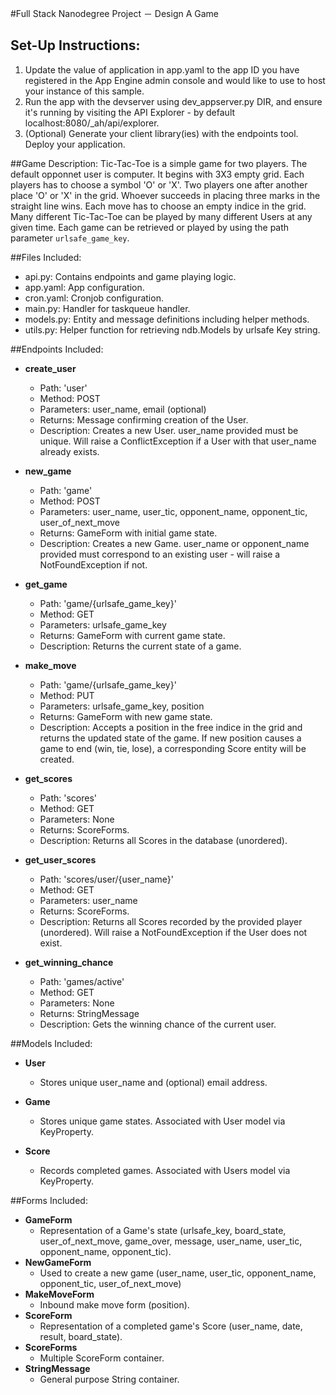 #Full Stack Nanodegree Project － Design A Game

## Set-Up Instructions:
1.  Update the value of application in app.yaml to the app ID you have registered
 in the App Engine admin console and would like to use to host your instance of this sample.
1.  Run the app with the devserver using dev_appserver.py DIR, and ensure it's
 running by visiting the API Explorer - by default localhost:8080/_ah/api/explorer.
1.  (Optional) Generate your client library(ies) with the endpoints tool.
 Deploy your application.
 

##Game Description:
Tic-Tac-Toe is a simple game for two players. The default opponnet user is computer. It begins with 3X3 empty grid. Each players has to choose a symbol 'O' or 'X'. Two players one after another place 'O' or 'X' in the grid. Whoever succeeds in placing three marks in the straight line wins. Each move has to choose an empty indice in the grid. Many different Tic-Tac-Toe can be played by many different Users at any
given time. Each game can be retrieved or played by using the path parameter
`urlsafe_game_key`.

##Files Included:
 - api.py: Contains endpoints and game playing logic.
 - app.yaml: App configuration.
 - cron.yaml: Cronjob configuration.
 - main.py: Handler for taskqueue handler.
 - models.py: Entity and message definitions including helper methods.
 - utils.py: Helper function for retrieving ndb.Models by urlsafe Key string.

##Endpoints Included:
 - **create_user**
    - Path: 'user'
    - Method: POST
    - Parameters: user_name, email (optional)
    - Returns: Message confirming creation of the User.
    - Description: Creates a new User. user_name provided must be unique. Will 
    raise a ConflictException if a User with that user_name already exists.
    
 - **new_game**
    - Path: 'game'
    - Method: POST
    - Parameters: user_name, user_tic, opponent_name, opponent_tic, user_of_next_move
    - Returns: GameForm with initial game state.
    - Description: Creates a new Game. user_name or opponent_name provided must correspond to an
    existing user - will raise a NotFoundException if not. 
     
 - **get_game**
    - Path: 'game/{urlsafe_game_key}'
    - Method: GET
    - Parameters: urlsafe_game_key
    - Returns: GameForm with current game state.
    - Description: Returns the current state of a game.
    
 - **make_move**
    - Path: 'game/{urlsafe_game_key}'
    - Method: PUT
    - Parameters: urlsafe_game_key, position
    - Returns: GameForm with new game state.
    - Description: Accepts a position in the free indice in the grid and returns the updated state of the game. 
    If new position causes a game to end (win, tie, lose), a corresponding Score entity will be created.
    
 - **get_scores**
    - Path: 'scores'
    - Method: GET
    - Parameters: None
    - Returns: ScoreForms.
    - Description: Returns all Scores in the database (unordered).
    
 - **get_user_scores**
    - Path: 'scores/user/{user_name}'
    - Method: GET
    - Parameters: user_name
    - Returns: ScoreForms. 
    - Description: Returns all Scores recorded by the provided player (unordered).
    Will raise a NotFoundException if the User does not exist.
    
 - **get_winning_chance**
    - Path: 'games/active'
    - Method: GET
    - Parameters: None
    - Returns: StringMessage
    - Description: Gets the winning chance of the current user.

##Models Included:
 - **User**
    - Stores unique user_name and (optional) email address.
    
 - **Game**
    - Stores unique game states. Associated with User model via KeyProperty.
    
 - **Score**
    - Records completed games. Associated with Users model via KeyProperty.
    
##Forms Included:
 - **GameForm**
    - Representation of a Game's state (urlsafe_key, board_state,
    user_of_next_move, game_over, message, user_name, user_tic, opponent_name, opponent_tic).
 - **NewGameForm**
    - Used to create a new game (user_name, user_tic, opponent_name, opponent_tic, user_of_next_move)
 - **MakeMoveForm**
    - Inbound make move form (position).
 - **ScoreForm**
    - Representation of a completed game's Score (user_name, date, result, board_state).
 - **ScoreForms**
    - Multiple ScoreForm container.
 - **StringMessage**
    - General purpose String container.